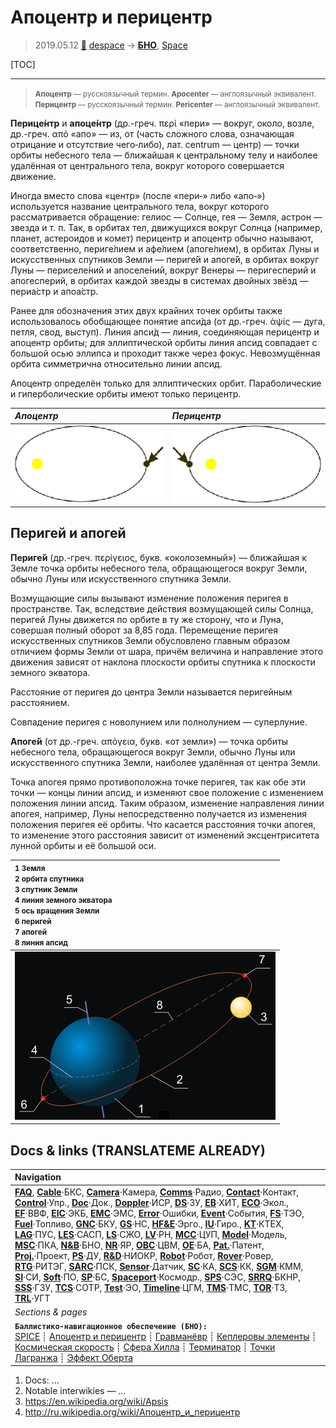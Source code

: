 # Апоцентр и перицентр
> 2019.05.12 [🚀](../index/index.md) [despace](index.md) → **[БНО](nnb.md)**, [Space](index.md)

[TOC]

---

> <small>**Апоцентр** — русскоязычный термин. **Apocenter** — англоязычный эквивалент.</small>  
> <small>**Перицентр** — русскоязычный термин. **Pericenter** — англоязычный эквивалент.</small>

**Перице́нтр** и **апоце́нтр** (др.-греч. περί «пери» — вокруг, около, возле, др.-греч. από «апо» — из, от (часть сложного слова, означающая отрицание и отсутствие чего‑либо), лат. centrum — центр) — точки орбиты небесного тела — ближайшая к центральному телу и наиболее удалённая от центрального тела, вокруг которого совершается движение.

Иногда вместо слова «центр» (после «пери‑» либо «апо‑») используется название центрального тела, вокруг которого рассматривается обращение: гелиос — Солнце, гея — Земля, астрон — звезда и т. п. Так, в орбитах тел, движущихся вокруг Солнца (например, планет, астероидов и комет) перицентр и апоцентр обычно называют, соответственно, периге́лием и афе́лием (апоге́лием), в орбитах Луны и искусственных спутников Земли — периге́й и апоге́й, в орбитах вокруг Луны — периселе́ний и апоселе́ний, вокруг Венеры — перигесперий и апогесперий, в орбитах каждой звезды в системах двойных звёзд — периа́стр и апоа́стр.

Ранее для обозначения этих двух крайних точек орбиты также использовалось обобщающее понятие апси́да (от др.-греч. ἁψίς — дуга, петля, свод, выступ). Линия апси́д — линия, соединяющая перицентр и апоцентр орбиты; для эллиптической орбиты линия апсид совпадает с большой осью эллипса и проходит также через фокус. Невозмущённая орбита симметрична относительно линии апсид.

Апоцентр определён только для эллиптических орбит. Параболические и гиперболические орбиты имеют только перицентр.

|*Апоцентр*|*Перицентр*|
|:--|:--|
|![](f/nav/orbit_apocentr.png)|![](f/nav/orbit_pericentr.png)|



## Перигей и апогей
**Периге́й** (др.-греч. περίγειος, букв. «околоземный») — ближайшая к Земле точка орбиты небесного тела, обращающегося вокруг Земли, обычно Луны или искусственного спутника Земли.

Возмущающие силы вызывают изменение положения перигея в пространстве. Так, вследствие действия возмущающей силы Солнца, перигей Луны движется по орбите в ту же сторону, что и Луна, совершая полный оборот за 8,85 года. Перемещение перигея искусственных спутников Земли обусловлено главным образом отличием формы Земли от шара, причём величина и направление этого движения зависят от наклона плоскости орбиты спутника к плоскости земного экватора.

Расстояние от перигея до центра Земли называется перигейным расстоянием.

Совпадение перигея с новолунием или полнолунием — суперлуние.

**Апоге́й** (от др.-греч. απόγεια, букв. «от земли») — точка орбиты небесного тела, обращающегося вокруг Земли, обычно Луны или искусственного спутника Земли, наиболее удалённая от центра Земли.

Точка апогея прямо противоположна точке перигея, так как обе эти точки — концы линии апсид, и изменяют свое положение с изменением положения линии апсид. Таким образом, изменение направления линии апогея, например, Луны непосредственно получается из изменения положения перигея её орбиты. Что касается расстояния точки апогея, то изменение этого расстояния зависит от изменений эксцентриситета лунной орбиты и её большой оси.

|<small>1 Земля<br> 2 орбита спутника<br> 3 спутник Земли<br> 4 линия земного экватора<br> 5 ось вращения Земли<br> 6 перигей<br> 7 апогей<br> 8 линия апсид</small>|
|:--|
|![](f/nav/orbit_apside_general_scheme.png)|



<p style="page-break-after:always"> </p>

## Docs & links (TRANSLATEME ALREADY)
|Navigation|
|:--|
|**[FAQ](faq.md)**, **[Cable](cable.md)**·БКС, **[Camera](cam.md)**·Камера, **[Comms](comms.md)**·Радио, **[Contact](contact.md)**·Контакт, **[Control](control.md)**·Упр., **[Doc](doc.md)**·Док., **[Doppler](doppler.md)**·ИСР, **[DS](ds.md)**·ЗУ, **[EB](eb.md)**·ХИТ, **[ECO](ecology.md)**·Экол., **[EF](ef.md)**·ВВФ, **[ElC](elc.md)**·ЭКБ, **[EMC](emc.md)**·ЭМС, **[Error](error.md)**·Ошибки, **[Event](event.md)**·События, **[FS](fs.md)**·ТЭО, **[Fuel](fuel.md)**·Топливо, **[GNC](gnc.md)**·БКУ, **[GS](scs.md)**·НС, **[HF&E](hfe.md)**·Эрго., **[IU](iu.md)**·Гиро., **[KT](kt.md)**·КТЕХ, **[LAG](lag.md)**·ПУC, **[LES](les.md)**·САСП, **[LS](ls.md)**·СЖО, **[LV](lv.md)**·РН, **[MCC](mcc.md)**·ЦУП, **[Model](model.md)**·Модель, **[MSC](sc.md)**·ПКА, **[N&B](nnb.md)**·БНО, **[NR](nr.md)**·ЯР, **[OBC](obc.md)**·ЦВМ, **[OE](oe.md)**·БА, **[Pat.](патент.md)**·Патент, **[Proj.](project.md)**·Проект, **[PS](ps.md)**·ДУ, **[R&D](rnd.md)**·НИОКР, **[Robot](robotics.md)**·Робот, **[Rover](rover.md)**·Ровер, **[RTG](rtg.md)**·РИТЭГ, **[SARC](sarc.md)**·ПСК, **[Sensor](sensor.md)**·Датчик, **[SC](sc.md)**·КА, **[SCS](scs.md)**·КК, **[SGM](sgm.md)**·КММ, **[SI](si.md)**·СИ, **[Soft](soft.md)**·ПО, **[SP](sp.md)**·БС, **[Spaceport](spaceport.md)**·Космодр., **[SPS](sps.md)**·СЭС, **[SRRQ](srrq.md)**·БКНР, **[SSS](sss.md)**·ГЗУ, **[TCS](tcs.md)**·СОТР, **[Test](test.md)**·ЭО, **[Timeline](timeline.md)**·ЦГМ, **[TMS](tms.md)**·ТМС, **[TOR](tor.md)**·ТЗ, **[TRL](trl.md)**·УГТ|
|*Sections & pages*|
|**`Баллистико‑навигационное обеспечение (БНО):`**<br> [SPICE](spice.md) ┊ [Апоцентр и перицентр](apopericentre.md) ┊ [Гравманёвр](gravass.md) ┊ [Кеплеровы элементы](keplerian.md) ┊ [Космическая скорость](esc_vel.md) ┊ [Сфера Хилла](hill_sphere.md) ┊ [Терминатор](terminator.md) ┊ [Точки Лагранжа](l_points.md) ┊ [Эффект Оберта](oberth_eff.md)|

   1. Docs: …
   1. Notable interwikies — …
   1. <https://en.wikipedia.org/wiki/Apsis>
   1. <http://ru.wikipedia.org/wiki/Апоцентр_и_перицентр>

